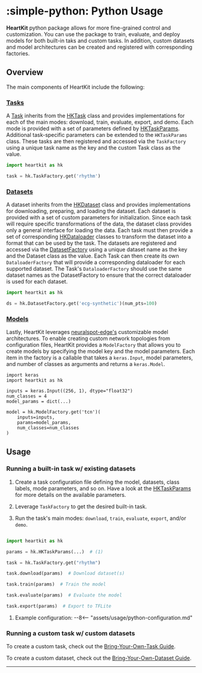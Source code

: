 # :simple-python: Python Usage

__HeartKit__ python package allows for more fine-grained control and customization. You can use the package to train, evaluate, and deploy models for both built-in taks and custom tasks. In addition, custom datasets and model architectures can be created and registered with corresponding factories.

## <span class="sk-h2-span">Overview</span>

The main components of HeartKit include the following:

### [Tasks](../tasks/index.md)

A [Task](../tasks/index.md) inherits from the [HKTask](/heartkit/api/heartkit/tasks/task) class and provides implementations for each of the main modes: download, train, evaluate, export, and demo. Each mode is provided with a set of parameters defined by [HKTaskParams](/heartkit/api/heartkit/defines). Additional task-specific parameters can be extended to the `HKTaskParams` class. These tasks are then registered and accessed via the `TaskFactory` using a unique task name as the key and the custom Task class as the value.

```py linenums="1"
import heartkit as hk

task = hk.TaskFactory.get('rhythm')
```

### [Datasets](../datasets/index.md)

A dataset inherits from the [HKDataset](/heartkit/api/heartkit/datasets/dataset) class and provides implementations for downloading, preparing, and loading the dataset. Each dataset is provided with a set of custom parameters for initialization. Since each task will require specific transformations of the data, the dataset class provides only a general interface for loading the data. Each task must then provide a set of corresponding [HKDataloader](/heartkit/api/heartkit/datasets/dataloader) classes to transform the dataset into a format that can be used by the task. The datasets are registered and accessed via the [DatasetFactory](/heartkit/api/heartkit/datasets/factory) using a unique dataset name as the key and the Dataset class as the value. Each Task can then create its own `DataloaderFactory` that will provide a corresponding dataloader for each supported dataset. The Task's `DataloaderFactory` should use the same dataset names as the DatasetFactory to ensure that the correct dataloader is used for each dataset.

```py linenums="1"
import heartkit as hk

ds = hk.DatasetFactory.get('ecg-synthetic')(num_pts=100)
```

### [Models](../models/index.md)

Lastly, HeartKit leverages [neuralspot-edge's](https://ambiqai.github.io/neuralspot-edge/) customizable model architectures. To enable creating custom network topologies from configuration files, HeartKit provides a `ModelFactory` that allows you to create models by specifying the model key and the model parameters. Each item in the factory is a callable that takes a `keras.Input`, model parameters, and number of classes as arguments and returns a `keras.Model`.

```
import keras
import heartkit as hk

inputs = keras.Input((256, 1), dtype="float32")
num_classes = 4
model_params = dict(...)

model = hk.ModelFactory.get('tcn')(
    inputs=inputs,
    params=model_params,
    num_classes=num_classes
)

```

## <span class="sk-h2-span">Usage</span>

### Running a built-in task w/ existing datasets

1. Create a task configuration file defining the model, datasets, class labels, mode parameters, and so on. Have a look at the [HKTaskParams](../modes/configuration.md#hktaskparams) for more details on the available parameters.

2. Leverage `TaskFactory` to get the desired built-in task.

3. Run the task's main modes: `download`, `train`, `evaluate`, `export`, and/or `demo`.


```py linenums="1"

import heartkit as hk

params = hk.HKTaskParams(...)  # (1)

task = hk.TaskFactory.get("rhythm")

task.download(params)  # Download dataset(s)

task.train(params)  # Train the model

task.evaluate(params)  # Evaluate the model

task.export(params)  # Export to TFLite

```

1. Example configuration:
--8<-- "assets/usage/python-configuration.md"

### Running a custom task w/ custom datasets

To create a custom task, check out the [Bring-Your-Own-Task Guide](../tasks/byot.md).

To create a custom dataset, check out the [Bring-Your-Own-Dataset Guide](../datasets/byod.md).

---
